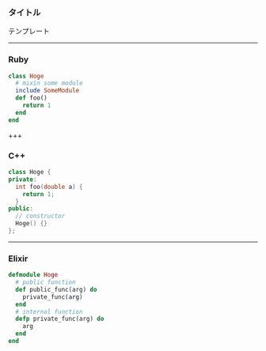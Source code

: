 ### タイトル


テンプレート


---

### Ruby

```ruby
class Hoge
  # mixin some module
  include SomeModule
  def foo()
    return 1
  end
end
```

+++


### C++

```cpp
class Hoge {
private:
  int foo(double a) {
    return 1;
  }
public:
  // constructor
  Hoge() {}
};
```

---

### Elixir

```elixir
defmodule Hoge
  # public function
  def public_func(arg) do
    private_func(arg)
  end
  # internal function
  defp private_func(arg) do
    arg
  end
end
```
